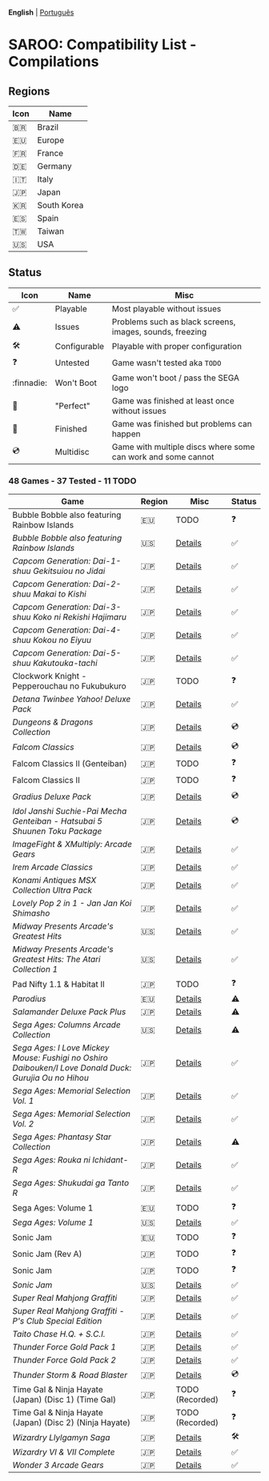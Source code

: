 **English** | [Português](pt-br.md)

# SAROO: Compatibility List - Compilations

## Regions

| Icon     | Name        |
|----------|-------------|
| :brazil: | Brazil      |
| :eu:     | Europe      |
| :fr:     | France      |
| :de:     | Germany     |
| :it:     | Italy       |
| :jp:     | Japan       |
| :kr:     | South Korea |
| :es:     | Spain       |
| :taiwan: | Taiwan      |
| :us:     | USA         |

## Status

| Icon                | Name         | Misc                                                         |
|---------------------|--------------|--------------------------------------------------------------|
| :white_check_mark:  | Playable     | Most playable without issues                                 |
| :warning:           | Issues       | Problems such as black screens, images, sounds, freezing     |
| :hammer_and_wrench: | Configurable | Playable with proper configuration                           |
| :question:          | Untested     | Game wasn't tested aka `TODO`                                |
| :finnadie:          | Won't Boot   | Game won't boot / pass the SEGA logo                         |
| :100:               | "Perfect"    | Game was finished at least once without issues               |
| :checkered_flag:    | Finished     | Game was finished but problems can happen                    |
| :cd:                | Multidisc    | Game with multiple discs where some can work and some cannot |

### 48 Games - 37 Tested - 11 TODO

|Game|Region|Misc|Status|
|----|------|----|------|
| Bubble Bobble also featuring Rainbow Islands | :eu: | TODO | :question: |
| *Bubble Bobble also featuring Rainbow Islands* | :us: | [Details](../../Regions/Compilations/USA/T-8131H/01/README.md) | :white_check_mark: |
| *Capcom Generation: Dai-1-shuu Gekitsuiou no Jidai* | :jp: | [Details](../../Regions/Compilations/Japan/T-1232G/01/README.md) | :white_check_mark: |
| *Capcom Generation: Dai-2-shuu Makai to Kishi* | :jp: | [Details](../../Regions/Compilations/Japan/T-1233G/01/README.md) | :white_check_mark: |
| *Capcom Generation: Dai-3-shuu Koko ni Rekishi Hajimaru* | :jp: | [Details](../../Regions/Compilations/Japan/T-1234G/01/README.md) | :white_check_mark: |
| *Capcom Generation: Dai-4-shuu Kokou no Eiyuu* | :jp: | [Details](../../Regions/Compilations/Japan/T-1235G/01/README.md) | :white_check_mark: |
| *Capcom Generation: Dai-5-shuu Kakutouka-tachi* | :jp: | [Details](../../Regions/Compilations/Japan/T-1236G/01/README.md) | :white_check_mark: |
| Clockwork Knight - Pepperouchau no Fukubukuro | :jp: | TODO | :question: |
| *Detana Twinbee Yahoo! Deluxe Pack* | :jp: | [Details](../../Regions/Compilations/Japan/T-9505G/01/README.md) | :white_check_mark: |
| *Dungeons & Dragons Collection* | :jp: | [Details](../../Regions/Compilations/Japan/T-1245G/01/README.md) | :cd: |
| *Falcom Classics* | :jp: | [Details](../../Regions/Compilations/Japan/T-31503G/01/README.md) | :cd: |
| Falcom Classics II (Genteiban) | :jp: | TODO | :question: |
| Falcom Classics II | :jp: | TODO | :question: |
| *Gradius Deluxe Pack* | :jp: | [Details](../../Regions/Compilations/Japan/T-31503G/01/README.md) | :cd: |
| *Idol Janshi Suchie-Pai Mecha Genteiban - Hatsubai 5 Shuunen Toku Package* | :jp: | [Details](../../Regions/Compilations/Japan/T-5716G/01/README.md) | :cd: |
| *ImageFight & XMultiply: Arcade Gears* | :jp: | [Details](../../Regions/Compilations/Japan/T-26110G/01/README.md) | :white_check_mark: |
| *Irem Arcade Classics* | :jp: | [Details](../../Regions/Compilations/Japan/T-22403G/01/README.md) | :white_check_mark: |
| *Konami Antiques MSX Collection Ultra Pack* | :jp: | [Details](../../Regions/Compilations/Japan/T-9530G/01/README.md) | :white_check_mark: |
| *Lovely Pop 2 in 1 - Jan Jan Koi Shimasho* | :jp: | [Details](../../Regions/Compilations/Japan/T-5801G/01/README.md) | :white_check_mark: |
| *Midway Presents Arcade's Greatest Hits* | :us: | [Details](../../Regions/Compilations/USA/T-9703H/01/README.md) | :white_check_mark: |
| *Midway Presents Arcade's Greatest Hits: The Atari Collection 1* | :us: | [Details](../../Regions/Compilations/USA/T-9706H/01/README.md) | :white_check_mark: |
| Pad Nifty 1.1 & Habitat II | :jp: | TODO | :question: |
| *Parodius* | :eu: | [Details](../../Regions/Compilations/Europe/T-9501H-50/01/README.md) | :warning: |
| *Salamander Deluxe Pack Plus* | :jp: | [Details](../../Regions/Compilations/Japan/T-9520G/01/README.md) | :warning: |
| *Sega Ages: Columns Arcade Collection* | :us: | [Details](../../Regions/Compilations/Japan/GS-9161/01/README.md) | :warning: |
| *Sega Ages: I Love Mickey Mouse: Fushigi no Oshiro Daibouken/I Love Donald Duck: Gurujia Ou no Hihou* | :jp: | [Details](../../Regions/Compilations/Japan/GS-9179/01/README.md) | :white_check_mark: |
| *Sega Ages: Memorial Selection Vol. 1* | :jp: | [Details](../../Regions/Compilations/Japan/GS-9135/01/README.md) | :white_check_mark: |
| *Sega Ages: Memorial Selection Vol. 2* | :jp: | [Details](../../Regions/Compilations/Japan/GS-9163/01/README.md) | :white_check_mark: |
| *Sega Ages: Phantasy Star Collection* | :jp: | [Details](../../Regions/Compilations/Japan/GS-9186/01/README.md) | :warning: |
| *Sega Ages: Rouka ni Ichidant-R* | :jp: | [Details](../../Regions/Compilations/Japan/GS-9043/01/README.md) | :white_check_mark: |
| *Sega Ages: Shukudai ga Tanto R* | :jp: | [Details](../../Regions/Compilations/Japan/GS-9042/01/README.md) | :white_check_mark: |
| Sega Ages: Volume 1 | :eu: | TODO | :question: |
| *Sega Ages: Volume 1* | :us: | [Details](../../Regions/Compilations/USA/T-12707H/01/README.md) | :white_check_mark: |
| Sonic Jam | :eu: | TODO | :question: |
| Sonic Jam (Rev A) | :jp: | TODO | :question: |
| Sonic Jam | :jp: | TODO | :question: |
| *Sonic Jam* | :us: | [Details](../../Regions/Compilations/USA/MK-81079/01/README.md) | :white_check_mark: |
| *Super Real Mahjong Graffiti* | :jp: | [Details](../../Regions/Compilations/Japan/T-16504G/01/README.md) | :white_check_mark: |
| *Super Real Mahjong Graffiti - P's Club Special Edition* | :jp: | [Details](../../Regions/Compilations/Japan/T-16506G/01/README.md) | :white_check_mark: |
| *Taito Chase H.Q. + S.C.I.* | :jp: | [Details](../../Regions/Compilations/Japan/T-1105G/01/README.md) | :white_check_mark: |
| *Thunder Force Gold Pack 1* | :jp: | [Details](../../Regions/Compilations/Japan/T-1807G/01/README.md) | :white_check_mark: |
| *Thunder Force Gold Pack 2* | :jp: | [Details](../../Regions/Compilations/Japan/T-1808G/01/README.md) | :white_check_mark: |
| *Thunder Storm & Road Blaster* | :jp: | [Details](../../Regions/Compilations/T-20701G/01/README.md) | :cd: |
| Time Gal & Ninja Hayate (Japan) (Disc 1) (Time Gal) | :jp: | TODO (Recorded) | :question: |
| Time Gal & Ninja Hayate (Japan) (Disc 2) (Ninja Hayate) | :jp: | TODO (Recorded) | :question: |
| *Wizardry Llylgamyn Saga* | :jp: | [Details](../../Regions/Compilations/Japan/T-38601G/01/README.md) | :hammer_and_wrench: |
| *Wizardry VI & VII Complete* | :jp: | [Details](../../Regions/Compilations/Japan/T-1306G/01/README.md) | :white_check_mark: |
| *Wonder 3 Arcade Gears* | :jp: | [Details](../../Regions/Compilations/Japan/T-26107G/01/README.md) | :white_check_mark: |
